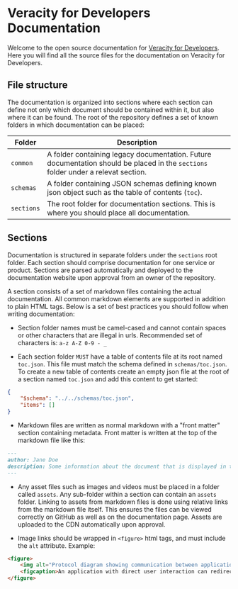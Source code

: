 # Veracity for Developers Documentation
Welcome to the open source documentation for [Veracity for Developers](https://developer.veracity.com/docs). Here you will find all the source files for the documentation on Veracity for Developers.

## File structure
The documentation is organized into sections where each section can define not only which document should be contained within it, but also where it can be found. The root of the repository defines a set of known folders in which documentation can be placed:

Folder|Description
-|-
`common`|A folder containing legacy documentation. Future documentation should be placed in the `sections` folder under a relevat section.
`schemas`|A folder containing JSON schemas defining known json object such as the table of contents (`toc`).
`sections`|The root folder for documentation sections. This is where you should place all documentation.

## Sections
Documentation is structured in separate folders under the `sections` root folder. Each section should comprise documentation for one service or product. Sections are parsed automatically and deployed to the documentation website upon approval from an owner of the repository.

A section consists of a set of markdown files containing the actual documentation. All common markdown elements are supported in addition to plain HTML tags. Below is a set of best practices you should follow when writing documentation:

- Section folder names must be camel-cased and cannot contain spaces or other characters that are illegal in urls. Recommended set of characters is: `a-z A-Z 0-9 - _`

- Each section folder `MUST` have a table of contents file at its root named `toc.json`. This file must match the schema defined in `schemas/toc.json`. To create a new table of contents create an empty json file at the root of a section named `toc.json` and add this content to get started:
```json
{
	"$schema": "../../schemas/toc.json",
	"items": []
}
```

- Markdown files are written as normal markdown with a "front matter" section containing metadata. Front matter is written at the top of the markdown file like this:
```markdown
---
author: Jane Doe
description: Some information about the document that is displayed in the description meta tag
---
```

- Any asset files such as images and videos must be placed in a folder called `assets`. Any sub-folder within a section can contain an `assets` folder. Linking to assets from markdown files is done using relative links from the markdown file itself. This ensures the files can be viewed correctly on GitHub as well as on the documentation page. Assets are uploaded to the CDN automatically upon approval.

- Image links should be wrapped in `<figure>` html tags, and must include the `alt` attribute. Example:
```html
<figure>
	<img alt="Protocol diagram showing communication between application, server and the Veracity IDP" src="assets/basic-oidc-authentication.png"/>
	<figcaption>An application with direct user interaction can redirect the user to the login page to authenticate them.</figcaption>
</figure>
```
